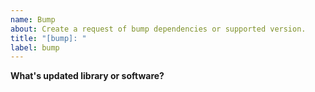 ```yaml
---
name: Bump
about: Create a request of bump dependencies or supported version.
title: "[bump]: "
label: bump
---
```


**What's updated library or software?**

<!-- Please describe to updated new of library or software -->

<!-- 
NOTE:

if you want to send us your bump request,
we think of you agreed our Code of Conduct and Support Policy.

And you can see our Code of Conduct and Support Policy is here:

- https://github.com/nyarla/.github/blob/main/CODE_OF_CONDUCT.md
- https://github.com/nyarla/.github/blob/main/SUPPORT.md

-->
